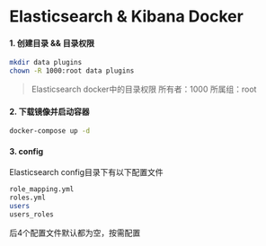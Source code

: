 # Elasticsearch & Kibana Docker

#### 1. 创建目录 && 目录权限

```bash
mkdir data plugins
chown -R 1000:root data plugins
```
> Elasticsearch docker中的目录权限 所有者：1000 所属组：root

#### 2. 下载镜像并启动容器

```bash
docker-compose up -d
```

#### 3. config

Elasticsearch config目录下有以下配置文件

```bash
role_mapping.yml
roles.yml
users
users_roles
```
后4个配置文件默认都为空，按需配置
